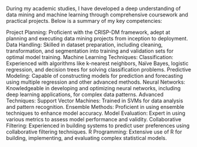During my academic studies, I have developed a deep understanding of data mining and machine learning through comprehensive coursework and practical projects. Below is a summary of my key competencies:

Project Planning: Proficient with the CRISP-DM framework, adept at planning and executing data mining projects from inception to deployment.
Data Handling: Skilled in dataset preparation, including cleaning, transformation, and segmentation into training and validation sets for optimal model training.
Machine Learning Techniques:
Classification: Experienced with algorithms like k-nearest neighbors, Naïve Bayes, logistic regression, and decision trees for solving classification problems.
Predictive Modeling: Capable of constructing models for prediction and forecasting using multiple regression and other advanced methods.
Neural Networks: Knowledgeable in developing and optimizing neural networks, including deep learning applications, for complex data patterns.
Advanced Techniques:
Support Vector Machines: Trained in SVMs for data analysis and pattern recognition.
Ensemble Methods: Proficient in using ensemble techniques to enhance model accuracy.
Model Evaluation: Expert in using various metrics to assess model performance and validity.
Collaborative Filtering: Experienced in building systems to predict user preferences using collaborative filtering techniques.
R Programming: Extensive use of R for building, implementing, and evaluating complex statistical models.

